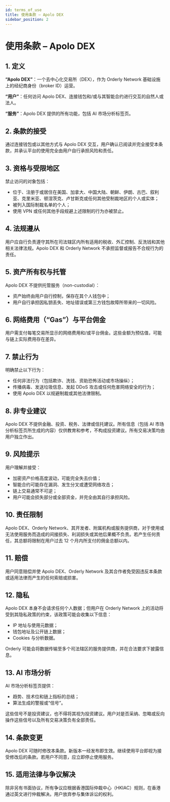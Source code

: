 ```yaml
---
id: terms_of_use
title: 使用条款 – Apolo DEX
sidebar_position: 2
---
```


# 使用条款 – Apolo DEX

## 1. 定义

**“Apolo DEX”**：一个去中心化交易所（DEX），作为 Orderly Network 基础设施上的经纪商身份（broker ID）运营。

**“用户”**：任何访问 Apolo DEX、连接钱包和/或与其智能合约进行交互的自然人或法人。

**“服务”**：Apolo DEX 提供的所有功能，包括 AI 市场分析标签页。

## 2. 条款的接受

通过连接钱包或以其他方式与 Apolo DEX 交互，用户确认已阅读并完全接受本条款，并承认平台的使用完全由用户自行承担风险和责任。

## 3. 资格与受限地区

禁止访问的对象包括：

- 位于、注册于或居住在美国、加拿大、中国大陆、朝鲜、伊朗、古巴、叙利亚、克里米亚、顿涅茨克、卢甘斯克或任何其他受制裁地区的个人或实体；
- 被列入国际制裁名单的个人；
- 使用 VPN 或任何其他手段规避上述限制的行为亦被禁止。

## 4. 法规遵从

用户应自行负责遵守其所在司法辖区内所有适用的税收、外汇控制、反洗钱和其他相关法律法规。Apolo DEX 和 Orderly Network 不承担监督或报告不合规行为的责任。

## 5. 资产所有权与托管

Apolo DEX 不提供托管服务（non-custodial）：

- 资产始终由用户自行控制，保存在其个人钱包中；
- 用户自行承担因私钥丢失、地址错误或第三方钱包故障所带来的一切风险。

## 6. 网络费用（“Gas”）与平台佣金

用户需支付每笔交易所显示的网络费用和/或平台佣金。这些金额为预估值，可能与链上实际费用存在差异。

## 7. 禁止行为

明确禁止以下行为：

- 任何非法行为（包括欺诈、洗钱、资助恐怖活动或市场操纵）；
- 传播病毒、发送垃圾信息、发起 DDoS 攻击或任何危害网络安全的行为；
- 使用 Apolo DEX 以规避制裁或其他法律限制。

## 8. 非专业建议

Apolo DEX 不提供金融、投资、税务、法律或信托建议。所有信息（包括 AI 市场分析标签页所生成的内容）仅供教育和参考，不构成投资建议。所有交易决策均由用户独立作出。

## 9. 风险提示

用户理解并接受：

- 加密资产价格高度波动，可能完全失去价值；
- 智能合约可能存在漏洞、发生分叉或遭受网络攻击；
- 链上交易通常不可逆；
- 用户可能会损失部分或全部资金，并完全由其自行承担风险。

## 10. 责任限制

Apolo DEX、Orderly Network、其开发者、附属机构或服务提供商，对于使用或无法使用服务而造成的间接损失、利润损失或其他后果概不负责。若产生任何责任，其总额将限制在用户过去 12 个月内所支付的佣金总额以内。

## 11. 赔偿

用户同意赔偿并使 Apolo DEX、Orderly Network 及其合作者免受因违反本条款或适用法律而产生的任何索赔或损害。

## 12. 隐私

Apolo DEX 本身不会请求任何个人数据；但用户在 Orderly Network 上的活动将受到其隐私政策的约束，该政策可能会收集以下信息：

- IP 地址与使用元数据；
- 钱包地址及公开链上数据；
- Cookies 与分析数据。

Orderly 可能会将数据传输至多个司法辖区的服务提供商，并在合法要求下披露信息。

## 13. AI 市场分析

AI 市场分析标签页提供：

- 趋势、技术位和链上指标的总结；
- 算法生成的警报或“信号”。

这些信号不是投资建议，也不得将其视为投资建议。用户对是否采纳、忽略或反向操作这些信号以及所有交易决策负有全部责任。

## 14. 条款变更

Apolo DEX 可随时修改本条款。新版本一经发布即生效。继续使用平台即视为接受修改后的条款。若用户不同意，应立即停止使用服务。

## 15. 适用法律与争议解决

除非另有书面协议，所有争议应根据香港国际仲裁中心（HKIAC）规则，在香港通过英文进行仲裁解决。用户放弃参与集体诉讼的权利。
